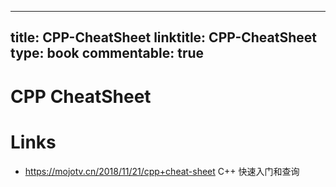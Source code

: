 
---
title: CPP-CheatSheet
linktitle: CPP-CheatSheet
type: book
commentable: true
---

# CPP CheatSheet

# Links

- https://mojotv.cn/2018/11/21/cpp+cheat-sheet C++ 快速入门和查询

    